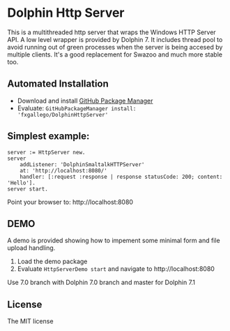 # Dolphin Http Server

This is a multithreaded http server that wraps the Windows HTTP Server API. A low level wrapper is provided by Dolphin 7.
It includes thread pool to avoid running out of green processes when the server is being accesed by multiple clients.
It's a good replacement for Swazoo and much more stable too.

## Automated Installation
* Download and install [GitHub Package Manager](https://github.com/rko281/GitHub)
* Evaluate:
  `GitHubPackageManager install: 'fxgallego/DolphinHttpServer'`

## Simplest example:
```
server := HttpServer new.
server
	addListener: 'DolphinSmaltalkHTTPServer'
	at: 'http://localhost:8080/'
	handler: [:request :response | response statusCode: 200; content: 'Hello'].
server start.
```
Point your browser to: http://localhost:8080

## DEMO
A demo is provided showing how to impement some minimal form and file upload handling.
1. Load the demo package
2. Evaluate `HttpServerDemo start` and navigate to http://localhost:8080

Use 7.0 branch with Dolphin 7.0 branch and master for Dolphin 7.1

## License
The MIT license